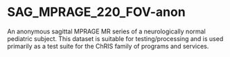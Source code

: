 # SAG_MPRAGE_220_FOV-anon

An anonymous sagittal MPRAGE MR series of a neurologically normal pediatric subject. This dataset is suitable for testing/processing and is used primarily as a test suite for the ChRIS family of programs and services.
